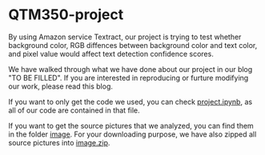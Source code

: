 # QTM350-project

By using Amazon service Textract, our project is trying to test whether background color, RGB diffences between background color and text color, and pixel value would affect text detection confidence scores.

We have walked through what we have done about our project in our blog "TO BE FILLED". If you are interested in reproducing or furture modifying our work, please read this blog.

If you want to only get the code we used, you can check [project.ipynb](qtm350_project.ipynb), as all of our code are contained in that file.

If you want to get the source pictures that we analyzed, you can find them in the folder [image](image). For your downloading purpose, we have also zipped all source pictures into [image.zip](image.zip).

